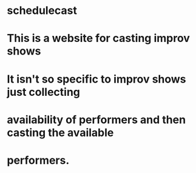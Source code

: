 # schedulecast
# This is a website for casting improv shows
# It isn't so specific to improv shows just collecting
# availability of performers and then casting the available
# performers.
